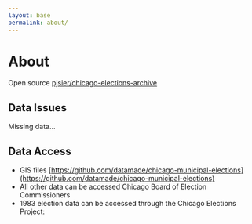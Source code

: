 ```yaml
---
layout: base
permalink: about/
---
```


# About

Open source [pjsier/chicago-elections-archive](https://github.com/pjsier/chicago-elections-archive)

## Data Issues

Missing data...

## Data Access

- GIS files [https://github.com/datamade/chicago-municipal-elections](https://github.com/datamade/chicago-municipal-elections)
- All other data can be accessed Chicago Board of Election Commissioners
- 1983 election data can be accessed through the Chicago Elections Project: []()

